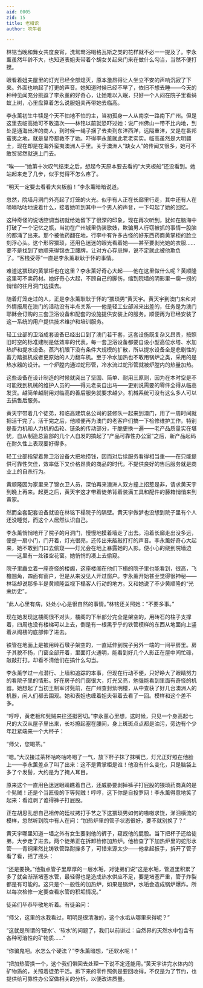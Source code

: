 ```yaml
---
aid: 0005
zid: 15
title: 老相识
author: 吹牛者

---
```




  林铭当晚和舞女共度良宵，洗鸳鸯浴喝格瓦斯之类的花样就不必一一提及了。李永薰虽然年龄不大，也知道表姐夫带着个胡女关起来门来在做什么勾当，当然不便打搅。

  眼看着姐夫屋里的灯光已经全部熄灭，原本激昂得让人坐立不安的声响沉寂了下来。外面也响起了打更的声音。她知道时候已经不早了，依旧不想去睡——今天的种种见闻充分挑逗了李永薰的好奇心，让她难以入眠，只好一个人闷在院子里看蚂蚁上树，心里盘算着怎么说服姐夫再带她去临高。

  李永薰初生牛犊是个天不怕地不怕的主，当初孤身一人从南京一路南下广州。但是这里去临高她可不敢造次——林铭以前就恐吓过她：说广州佛山一带不比内地，到处是通海出洋的商人，到时候一绳子捆了去卖到东洋西洋，远隔重洋，又是在番邦蛮夷之地，就是皇帝都救不了她。吓得李永薰就此老老实实。临高虽然是大明疆土，现在却是在海外蛮夷澳洲人手里。关于澳洲人“缺女人”的传闻又很多，她可不敢贸贸然就送上门去。

  “唉——”她第十次叹气结束之后，想起今天原本要去看的“大夹板船”还没看到。她站起来走了几步，似乎觉得不怎么疼了。

  “明天一定要去看看大夹板船！”李永薰暗暗说道。

  忽然，院墙月洞门外亮起了灯笼的火光。似乎有人正在长廊里行走，其中还有人在嘀嘀咕咕地说着什么，接着她听到其中一个男人的声音，一下勾起了她的回忆。

  这种奇怪的说话腔调当初就给她留下了很深的印象，现在再次听到，犹如在脑海中打破了一个记忆之瓶，当初在广州城里伪装歌妓，欺骗男人行窃被抓的事情一股脑的都涌了出来。那个被他药翻在地，行李中有许多古怪的好东西药商黄掌柜的脸立刻浮心头。这个形容猥琐，还用色迷迷的眼光看着她——甚至要剥光她的衣服……要不是找到了她顺来得锦衣卫腰牌，让对方心存忌惮，说不定就此被他欺负了。“客栈受辱”一直是李永薰耿耿于怀的事情。

  难道这猥琐的黄掌柜也在这里？李永薰好奇心大起——他在这里做什么呢？黄顺隆这里可不卖药材。她好奇心大起，不顾自己的脚伤，缩到院墙的阴影里一瘸一拐的悄悄的往月洞门边摸去。

  随着灯笼走过的人，正是李永薰耿耿于怀的“猥琐男”黄天宇。黄天宇到澳门来和对外情报局在澳门的活动没有半点关系——他是轻工业部派来出差的，任务是为澳门耶稣会订购的三套卫浴设备和配套的设施提供安装上的服务。顺便再为已经安装了这一系统的用户提供技术维护和培训服务。

  轻工业部的卫浴成套设备已经出口到了澳门若干套，这套设施既复杂又昂贵，按照旧时空的标准建制是低效率的代表。每一套卫浴设备都要自设小型高位水塔、水加热炉和提水设备。蒸汽机眼下没有条件大规模的扩散，所以提水设备全是悲剧性的畜力踏扳机或者更原始的人力翻车机。至于冷水加热也不敢用锅炉之类，采用的是热水器的设计。一个炉膛内通过蛇形管，冷水流过蛇形管就被炉膛内的热量加热。

  这些设备在设计制造的时候就突出了坚固、简单、耐用三原则，因为在本时空是不可能找到机械的维护人员的——得元老亲自出马——更别说需要的零件全得从临高发货。越简单越耐用对临高的善后服务就要求越少。机械系统可没有这么多人可以去搞售后服务。

  黄天宇带着几个徒弟，和临高建筑总公司的装修队一起来到澳门，用了一周时间就把活干完了。活干完之后，他顺便再为澳门的老客户们搞一下检修维护工作。特别是畜力机和人力机的齿轮、链条的传动部分，干脆更换一遍——老产品质量实在堪忧，自从制造总监部的几个人自发的搞起了“产品可靠性办公室”之后，新产品起码在耐久性上表现要好得多。

  轻工业部指望着靠卫浴设备大把地捞钱，因而对后续服务看得相当重——在只能提供可靠性欠佳，效率低下又价格昂贵的商品的时代，不提供良好的售后服务就是商业上的自杀行为。

  黄顺隆因为家里来了锦衣卫人员，深怕再来澳洲人双方撞上招惹是非，请求黄天宇到晚上再来。起更之后，黄天宇这才带着徒弟背着装满工具和配件的藤箱悄悄来到黄家。

  然而全套配套设备就设在林铭下榻院子的隔壁。黄天宇做梦也没想到院子里有个人还没睡觉，而这个人居然认识自己。

  李永薰悄悄地开了院子的月洞门，慢慢地摸着墙走了出去。沿着长廊走出没多远，便是一扇小门，门开着，灯光很亮，还传出来敲敲打打的声音。李永薰好奇心大起来，她不敢到门口去偷窥——灯光会在地上暴露她的人影。便小心的绕到院墙边——这里有一处镂空花窗。她悄悄的凑上去偷窥。

  院子里矗立着一座奇怪的楼阁，这座楼阁在他们下榻的院子里也能看到，很高，飞檐翘角，四面有窗户，但是从来没见人开过窗户。李永薰开始甚至觉得很神秘——林铭却说那多半是黄顺隆监视下榻客人行动的地方。又和她说了不少黄顺隆的“光荣历史”。

  “此人心里有病，处处小心是很自然的事情。”林铭还关照她：“不要多事。”

  现在她发现这楼阁很不对头，楼阁的下半部分完全是架空的，用砖石的柱子支撑着，四周也没有楼梯可以上去，倒是有一根黑乎乎的铁管模样的东西从地面向上竖着从阁楼的底部伸了进去。

  铁管在地面上是被用砖石墩子架空的，一直延伸到院子另外一端的一间平房里。房子其貌不扬，门窗全部开着，里面灯火通明，能看到好几个人影正在屋中间忙碌，敲敲打打。却看不清他们在搞什么勾当。

  李永薰学过一点潜行、上墙和追踪的本事，但现在行动不便，只好睁大了眼睛努力的看院子里的情形。好在房子的门窗很大，灯光又亮，勉强能看到里面有奇怪的机器。她想起了当初王制军讨髡前，在广州查封紫明楼，从中查获了好几台澳洲人的机器，闲人们都去围观。她和表姐也缠着姐夫带着去看了一回。模样和这个差不多。

  “哼哼，黄老板和髡贼来往还挺密切。”李永薰心里想，这时候，只见一个身高起七尺的大汉从屋子里出来，长衫撩起塞在腰间，身上斑斑点点都是油污，旁边有个少年赶紧端来一个大杯子：

  “师父，您喝茶。”

  “嗯。”大汉接过茶杯咕咚咕咚喝了一气，放下杯子抹了抹嘴巴，灯光正好照在他脸上——李永薰差点了叫了出来：这不是黄掌柜是谁！他没有什么变化，只是脑袋上多了个发髻，大约是为了掩人耳目。

  原来这个一直用色迷迷眼睛瞧着自己，还威胁要剥掉裤子打屁股的猥琐药商真的是个髡贼！还是个当匠役的下等髡贼！哼哼，这下你是自投罗网！李永薰得意地笑了起来：看谁剥了谁得裤子打屁股。

  正在胡思乱想自己祖传的廷杖拷打手艺之下这猥琐男如何的嗷嗷求饶，涕泪横流的模样，忽然听到院中有人在问：“加热炉里的管子状态很好，要不就别换了？”

  黄天宇哪里知道一墙之外有女生要剥他的裤子，窥觊他的屁股。当下把杯子还给徒弟，大步走了进去。两个徒弟正在拆卸检修加热炉。他检查了下加热炉里的蛇形水管——青铜果然比铸铁管路耐操多了，可惜来源太少——他拿起扳手，拆开了管子看了看，摇了摇头：

  “还是要换。”他指点管子里厚厚的一层水垢，对徒弟们说“这是水垢，管道里积累了多了就会渐渐堵塞水管，最轻得也是造成热水供应不足，要是堵塞严重，管子炸裂都是有可能的。这只是个一般性的加热炉，如果是锅炉，水垢会造成锅炉爆炸。所以每次检修一定要查看水管的积垢情况。”

  徒弟们毕恭毕敬地听着。有徒弟问：

  “师父，这里的水我看过，明明是很清澈的，这个水垢从哪里来得呢？”

  “这就是所谓的‘硬水’、‘软水’的问题了，我们以前讲过：自然界的天然水中包含有各种可溶性的矿物质……”

  “你骗鬼吧。水怎么个硬法？”李永薰暗想，“还软水呢！”

  “把加热管换一个，这个我们带回去处理一下说不定还能用。”黄天宇讲完水体内的矿物质的，关照着徒弟干活。拆下来的零件照例是要回收得，不仅是为了节约，也提供给可靠性办公室做相关的分析，以便改进质量。



